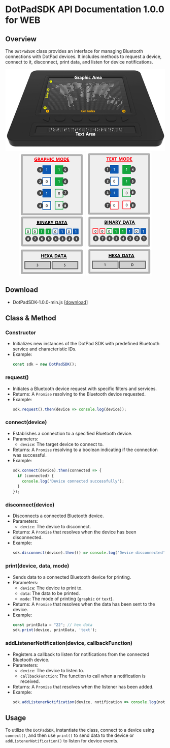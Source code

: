 # DotPadSDK API Documentation 1.0.0 for WEB

## Overview

The `DotPadSDK` class provides an interface for managing Bluetooth connections with DotPad devices. It includes methods to request a device, connect to it, disconnect, print data, and listen for device notifications.

<p align="center">
  <img alt="DotPad" src="../../images/dotpad-info.png" style="display: inline; width:600px" />
  <img alt="Graphic Mode" src="../../images/graphic-mode.png" style="display: inline;" />
  <img alt="Text Mode" src="../../images/text-mode.png" style="display: inline;" />
</p>

## Download
  - DotPadSDK-1.0.0-min.js [<a href="./DotPadSDK-1.0.0-min.js">download</a>]

## Class & Method

### Constructor
  - Initializes new instances of the DotPad SDK with predefined Bluetooth service and characteristic IDs.
  - Example:
    ```javascript
    const sdk = new DotPadSDK();
    ```

### request()

- Initiates a Bluetooth device request with specific filters and services.
- Returns: A `Promise` resolving to the Bluetooth device requested.
- Example:
  ```javascript
  sdk.request().then(device => console.log(device));
  ```

### connect(device)

- Establishes a connection to a specified Bluetooth device.
- Parameters:
  - `device`: The target device to connect to.
- Returns: A `Promise` resolving to a boolean indicating if the connection was successful.
- Example:
  ```javascript
  sdk.connect(device).then(connected => {
    if (connected) {
      console.log('Device connected successfully');
    }
  });
  ```

### disconnect(device)

- Disconnects a connected Bluetooth device.
- Parameters:
  - `device`: The device to disconnect.
- Returns: A `Promise` that resolves when the device has been disconnected.
- Example:
  ```javascript
  sdk.disconnect(device).then(() => console.log('Device disconnected'));
  ```

### print(device, data, mode)

- Sends data to a connected Bluetooth device for printing.
- Parameters:
  - `device`: The device to print to.
  - `data`: The data to be printed.
  - `mode`: The mode of printing (`graphic` or `text`).
- Returns: A `Promise` that resolves when the data has been sent to the device.
- Example:
  ```javascript
  const printData = "22"; // hex data
  sdk.print(device, printData, 'text');
  ```
### addListenerNotification(device, callbackFunction)

- Registers a callback to listen for notifications from the connected Bluetooth device.
- Parameters:
  - `device`: The device to listen to.
  - `callbackFunction`: The function to call when a notification is received.
- Returns: A `Promise` that resolves when the listener has been added.
- Example:
  ```javascript
  sdk.addListenerNotification(device, notification => console.log(notification));
  ```

## Usage

To utilize the `DotPadSDK`, instantiate the class, connect to a device using `connect()`, and then use `print()` to send data to the device or `addListenerNotification()` to listen for device events.
